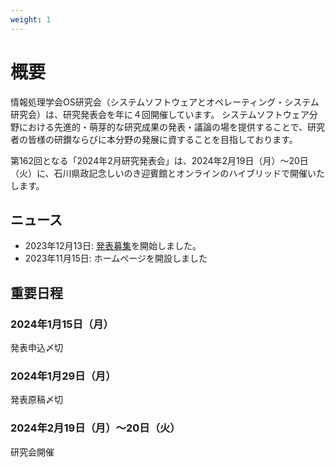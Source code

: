 ```yaml
---
weight: 1
---
```

# 概要

情報処理学会OS研究会（システムソフトウェアとオペレーティング・システム研究会）は、研究発表会を年に４回開催しています。
システムソフトウェア分野における先進的・萌芽的な研究成果の発表・議論の場を提供することで、研究者の皆様の研鑚ならびに本分野の発展に資することを目指しております。

第162回となる「2024年2月研究発表会」は、2024年2月19日（月）〜20日（火）に、石川県政記念しいのき迎賓館とオンラインのハイブリッドで開催いたします。

## ニュース

- 2023年12月13日: [発表募集](#cfp)を開始しました。
- 2023年11月15日: ホームページを開設しました

## 重要日程

<div class="row">
<div class="col-md-6">
<h3><i class="fa-solid fa-calendar-days"></i> 2024年1月15日（月）</h3>
発表申込〆切
</div>

<div class="col-md-6">
<h3><i class="fa-solid fa-calendar-days"></i> 2024年1月29日（月）</h3>
発表原稿〆切<br>
</div>

<div class="col">
<h3><i class="fa-solid fa-calendar-days"></i> 2024年2月19日（月）〜20日（火）</h3>
研究会開催
</div>
</div>
